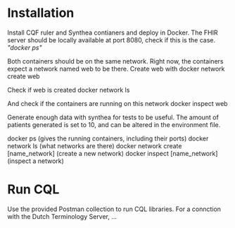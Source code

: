 
# Installation
Install CQF ruler and Synthea contianers and deploy in Docker. The FHIR server should be locally available at port 8080, check if this is the case. 
*"docker ps"*

Both containers should be on the same network. Right now, the containers expect a network named web to be there.
Create web with 
docker network create web

Check if web is created
docker network ls

And check if the containers are running on this network
docker inspect web

Generate enough data with synthea for tests to be useful. The amount of patients generated is set to 10, and can be altered in the environment file. 


docker ps (gives the running containers, including their ports)
docker network ls (what networks are there)
docker network create [name_network] (create a new network)
docker inspect [name_network] (inspect a network)

# Run CQL
Use the provided Postman collection to run CQL libraries. For a connction with the Dutch Terminology Server, ...   
